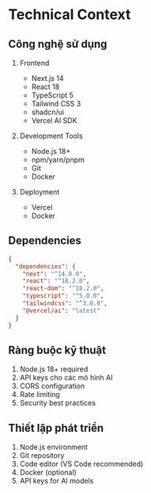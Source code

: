 # Technical Context

## Công nghệ sử dụng
1. Frontend
   - Next.js 14
   - React 18
   - TypeScript 5
   - Tailwind CSS 3
   - shadcn/ui
   - Vercel AI SDK

2. Development Tools
   - Node.js 18+
   - npm/yarn/pnpm
   - Git
   - Docker

3. Deployment
   - Vercel
   - Docker

## Dependencies
```json
{
  "dependencies": {
    "next": "^14.0.0",
    "react": "^18.2.0",
    "react-dom": "^18.2.0",
    "typescript": "^5.0.0",
    "tailwindcss": "^3.0.0",
    "@vercel/ai": "latest"
  }
}
```

## Ràng buộc kỹ thuật
1. Node.js 18+ required
2. API keys cho các mô hình AI
3. CORS configuration
4. Rate limiting
5. Security best practices

## Thiết lập phát triển
1. Node.js environment
2. Git repository
3. Code editor (VS Code recommended)
4. Docker (optional)
5. API keys for AI models 